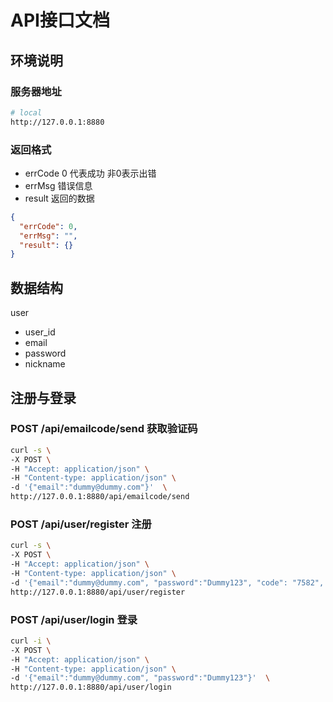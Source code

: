 # API接口文档

## 环境说明

### 服务器地址
```bash
# local
http://127.0.0.1:8880
```

### 返回格式

- errCode 0 代表成功 非0表示出错
- errMsg 错误信息
- result 返回的数据

```json
{
  "errCode": 0,
  "errMsg": "",
  "result": {}
}
```


## 数据结构

user

- user_id
- email
- password
- nickname


## 注册与登录

### POST /api/emailcode/send 获取验证码

```bash
curl -s \
-X POST \
-H "Accept: application/json" \
-H "Content-type: application/json" \
-d '{"email":"dummy@dummy.com"}'  \
http://127.0.0.1:8880/api/emailcode/send
```

### POST /api/user/register 注册

```bash
curl -s \
-X POST \
-H "Accept: application/json" \
-H "Content-type: application/json" \
-d '{"email":"dummy@dummy.com", "password":"Dummy123", "code": "7582", "nickname":"dummy"}'  \
http://127.0.0.1:8880/api/user/register
```

### POST /api/user/login 登录
      
```bash
curl -i \
-X POST \
-H "Accept: application/json" \
-H "Content-type: application/json" \
-d '{"email":"dummy@dummy.com", "password":"Dummy123"}'  \
http://127.0.0.1:8880/api/user/login
```
